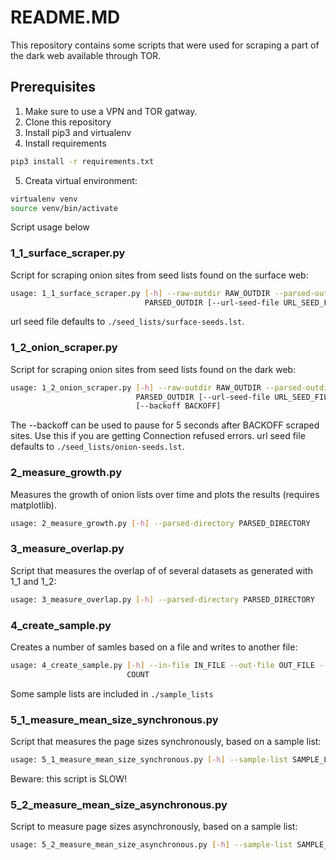 # README.MD

This repository contains some scripts that were used for scraping a part of the dark web available through TOR.

## Prerequisites

1. Make sure to use a VPN and TOR gatway.
2. Clone this repository
3. Install pip3 and virtualenv
4. Install requirements
```bash
pip3 install -r requirements.txt
```
5. Creata virtual environment:
```bash
virtualenv venv
source venv/bin/activate
```

Script usage below

### 1_1_surface_scraper.py
Script for scraping onion sites from seed lists found on the surface web:
```bash
usage: 1_1_surface_scraper.py [-h] --raw-outdir RAW_OUTDIR --parsed-outdir
                              PARSED_OUTDIR [--url-seed-file URL_SEED_FILE]
```

url seed file defaults to `./seed_lists/surface-seeds.lst`.

### 1_2_onion_scraper.py
Script for scraping onion sites from seed lists found on the dark web:
```bash
usage: 1_2_onion_scraper.py [-h] --raw-outdir RAW_OUTDIR --parsed-outdir
                            PARSED_OUTDIR [--url-seed-file URL_SEED_FILE]
                            [--backoff BACKOFF]
```

The --backoff can be used to pause for 5 seconds after BACKOFF scraped sites. Use this if you are getting Connection refused errors.
url seed file defaults to `./seed_lists/onion-seeds.lst`.

### 2_measure_growth.py
Measures the growth of onion lists over time and plots the results (requires matplotlib).
```bash
usage: 2_measure_growth.py [-h] --parsed-directory PARSED_DIRECTORY
```

### 3_measure_overlap.py
Script that measures the overlap of of several datasets as generated with 1_1 and 1_2:
```bash
usage: 3_measure_overlap.py [-h] --parsed-directory PARSED_DIRECTORY
```

### 4_create_sample.py
Creates a number of samles based on a file and writes to another file:
```bash
usage: 4_create_sample.py [-h] --in-file IN_FILE --out-file OUT_FILE --count
                          COUNT
```

Some sample lists are included in `./sample_lists`

### 5_1_measure_mean_size_synchronous.py
Script that measures the page sizes synchronously, based on a sample list:
```bash
usage: 5_1_measure_mean_size_synchronous.py [-h] --sample-list SAMPLE_LIST
```

Beware: this script is SLOW!

### 5_2_measure_mean_size_asynchronous.py
Script to measure page sizes asynchronously, based on a sample list:
```bash
usage: 5_2_measure_mean_size_asynchronous.py [-h] --sample-list SAMPLE_LIST
```
